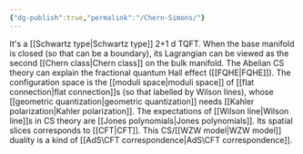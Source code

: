 ```yaml
---
{"dg-publish":true,"permalink":"/Chern-Simons/"}
---
```



It's a [[Schwartz type\|Schwartz type]] 2+1 d TQFT. When the base manifold is closed (so that can be a boundary), its Lagrangian can be viewed as the second [[Chern class\|Chern class]] on the bulk manifold.
The Abelian CS theory can explain the fractional quantum Hall effect ([[FQHE\|FQHE]]).
The configuration space is the [[moduli space\|moduli space]] of [[flat connection\|flat connection]]s (so that labelled by Wilson lines), whose [[geometric quantization\|geometric quantization]] needs [[Kahler polarization\|Kahler polarization]]. The expectations of [[Wilson line\|Wilson line]]s in CS theory are [[Jones polynomials\|Jones polynomials]].
Its spatial slices corresponds to [[CFT\|CFT]]. This CS/[[WZW model\|WZW model]] duality is a kind of [[AdS\CFT correspondence\|AdS\CFT correspondence]].
